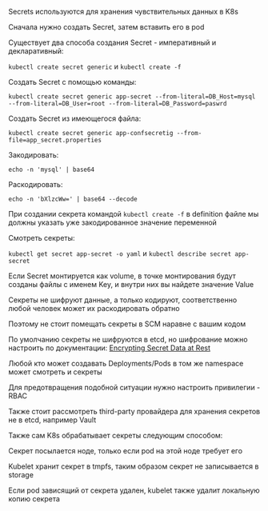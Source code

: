 Secrets используются для хранения чувствительных данных в K8s

Сначала нужно создать Secret, затем вставить его в pod

Существует два способа создания Secret - императивный и декларативный:

`kubectl create secret generic` и `kubectl create -f`

Создать Secret с помощью команды:

`kubectl create secret generic app-secret --from-literal=DB_Host=mysql --from-literal=DB_User=root --from-literal=DB_Password=paswrd`

Создать Secret из имеющегося файла:

`kubectl create secret generic app-confsecretig --from-file=app_secret.properties`

Закодировать:

`echo -n 'mysql' | base64`

Раскодировать:

`echo -n 'bXlzcWw=' | base64 --decode`

При создании секрета командой `kubectl create -f` в definition файле мы должны указать уже закодированное значение переменной

Смотреть секреты:

`kubectl get secret app-secret -o yaml` и `kubectl describe secret app-secret`

Если Secret монтируется как volume, в точке монтирования будут созданы файлы с именем Key, и внутри них вы найдете значение Value

Секреты не шифруют данные, а только кодируют, соответственно любой человек может их раскодировать обратно

Поэтому не стоит помещать секреты в SCM наравне с вашим кодом

По умолчанию секреты не шифруются в etcd, но шифрование можно настроить по документации:
[Encrypting Secret Data at Rest](https://kubernetes.io/docs/tasks/administer-cluster/encrypt-data/)

Любой кто может создавать Deployments/Pods в том же namespace может смотреть и секреты

Для предотвращения подобной ситуации нужно настроить привилегии - RBAC

Также стоит рассмотреть third-party провайдера для хранения секретов не в etcd, например Vault

Также сам K8s обрабатывает секреты следующим способом:

Секрет посылается ноде, только если pod на этой ноде требует его

Kubelet хранит секрет в tmpfs, таким образом секрет не записывается в storage

Если pod зависящий от секрета удален, kubelet также удалит локальную копию секрета